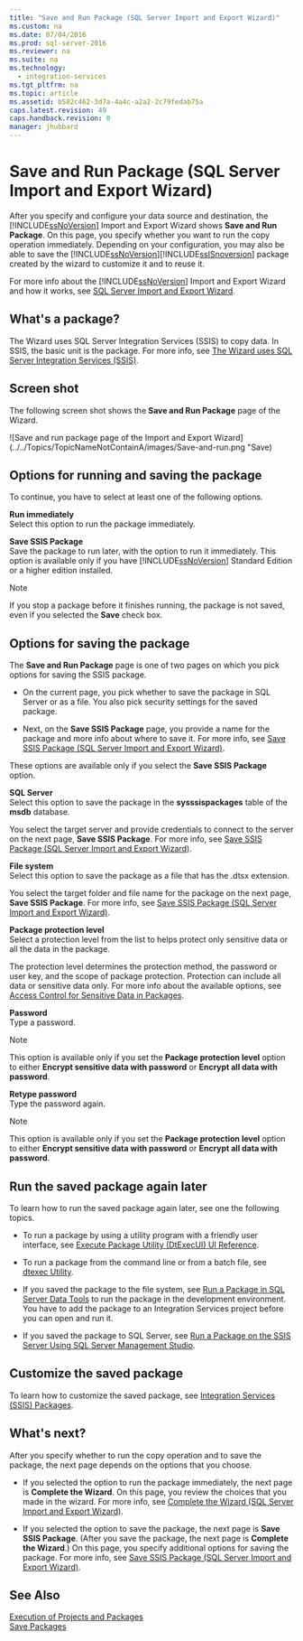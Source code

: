 ```yaml
---
title: "Save and Run Package (SQL Server Import and Export Wizard)"
ms.custom: na
ms.date: 07/04/2016
ms.prod: sql-server-2016
ms.reviewer: na
ms.suite: na
ms.technology: 
  - integration-services
ms.tgt_pltfrm: na
ms.topic: article
ms.assetid: b582c462-3d7a-4a4c-a2a2-2c79fedab75a
caps.latest.revision: 49
caps.handback.revision: 0
manager: jhubbard
---
```

# Save and Run Package (SQL Server Import and Export Wizard)
After you specify and configure your data source and destination, the [!INCLUDE[ssNoVersion](../../Topics/TopicNameContainA/tokens/ssNoVersion_md.md)] Import and Export Wizard shows **Save and Run Package**. On this page, you specify whether you want to run the copy operation immediately. Depending on your configuration, you may also be able to save the [!INCLUDE[ssNoVersion](../../Topics/TopicNameContainA/tokens/ssNoVersion_md.md)][!INCLUDE[ssISnoversion](../../Topics/TopicNameContainA/tokens/ssISnoversion_md.md)] package created by the wizard  to customize it and to reuse it.  
  
 For more info about the [!INCLUDE[ssNoVersion](../../Topics/TopicNameContainA/tokens/ssNoVersion_md.md)] Import and Export Wizard and how it works, see [SQL Server Import and Export Wizard](../../Topics/TopicNameNotContainA/SQL-Server-Import-and-Export-Wizard.md).  
  
## What's a package?  
 The Wizard uses SQL Server Integration Services (SSIS) to copy data. In SSIS, the basic unit is the package. For more info, see [The Wizard uses SQL Server Integration Services (SSIS)](../../Topics/TopicNameNotContainA/SQL-Server-Import-and-Export-Wizard.md#wizardSSIS).  
  
## Screen shot  
 The following screen shot shows the **Save and Run Package** page of the Wizard.  
  
 ![Save and run package page of the Import and Export Wizard](../../Topics/TopicNameNotContainA/images/Save-and-run.png "Save)  
  
## Options for running and saving the package  
 To continue, you have to select at least one of the following options.  
  
 **Run immediately**  
 Select this option to run the package immediately.  
  
 **Save SSIS Package**  
 Save the package to run later, with the option to run it immediately. This option is available only if you have [!INCLUDE[ssNoVersion](../../Topics/TopicNameContainA/tokens/ssNoVersion_md.md)] Standard Edition or a higher edition installed.  
  
> [!NOTE]  
>  If you stop a package before it finishes running, the package is not saved, even if you selected the **Save** check box.  
  
## Options for saving the package  
 The **Save and Run Package** page is one of two pages on which you pick options for saving the SSIS package.  
  
-   On the current page, you pick whether to save the package in SQL Server or as a file. You also pick security settings for the saved package.  
  
-   Next, on the **Save SSIS Package** page, you provide a name for the package and more info about where to save it. For more info, see [Save SSIS Package (SQL Server Import and Export Wizard)](../../Topics/TopicNameNotContainA/Save-SSIS-Package--SQL-Server-Import-and-Export-Wizard-.md).  
  
 These options are available only if you select the **Save SSIS Package** option.  
  
 **SQL Server**  
 Select this option to save the package  in the **sysssispackages** table of the **msdb** database.  
  
 You select the target server and provide credentials to connect  to the server on the next page, **Save SSIS Package**. For more info, see [Save SSIS Package (SQL Server Import and Export Wizard)](../../Topics/TopicNameNotContainA/Save-SSIS-Package--SQL-Server-Import-and-Export-Wizard-.md).  
  
 **File system**  
 Select this option to save the package as a file that has the .dtsx extension.  
  
 You select the target folder and file name for the package on the next page, **Save SSIS Package**. For more info, see [Save SSIS Package (SQL Server Import and Export Wizard)](../../Topics/TopicNameNotContainA/Save-SSIS-Package--SQL-Server-Import-and-Export-Wizard-.md).  
  
 **Package protection level**  
 Select a protection level from the list to helps protect only sensitive data or all the data in the package.  
  
 The protection level determines the protection method, the password or user key, and the scope of package protection. Protection can include all data or sensitive data only. For more info about the available options, see [Access Control for Sensitive Data in Packages](../../Topics/TopicNameNotContainA/Access-Control-for-Sensitive-Data-in-Packages.md).  
  
 **Password**  
 Type a password.  
  
> [!NOTE]  
>  This option is available only if you set the **Package protection level** option to either **Encrypt sensitive data with password** or **Encrypt all data with password**.  
  
 **Retype password**  
 Type the password again.  
  
> [!NOTE]  
>  This option is available only if you set the **Package protection level** option to either **Encrypt sensitive data with password** or **Encrypt all data with password**.  
  
## Run the saved package again later  
 To learn how to run the saved package again later, see one the following topics.  
  
-   To run a package by using a utility program with a friendly user interface, see [Execute Package Utility (DtExecUI) UI Reference](../../Topics/TopicNameNotContainA/Execute-Package-Utility--DtExecUI--UI-Reference.md).  
  
-   To run a package from the command line or from a batch file, see [dtexec Utility](../../Topics/TopicNameNotContainA/dtexec-Utility.md).  
  
-   If you saved the package to the file system, see [Run a Package in SQL Server Data Tools](../../Topics/TopicNameContainA/Run-a-Package-in-SQL-Server-Data-Tools.md) to run the package in the development environment. You have to add the package to an Integration Services project before you can open and run it.  
  
-   If you saved the package to SQL Server, see [Run a Package on the SSIS Server Using SQL Server Management Studio](../../Topics/TopicNameContainA/Run-a-Package-on-the-SSIS-Server-Using-SQL-Server-Management-Studio.md).  
  
## Customize the saved package  
 To learn how to customize the saved package, see [Integration Services (SSIS) Packages](../../Topics/TopicNameNotContainA/Integration-Services--SSIS--Packages.md).  
  
## What's next?  
 After you specify whether to run the copy operation and to save the package, the next page depends on the options that you choose.  
  
-   If you selected the option to run the package immediately, the next page is **Complete the Wizard**. On this page, you review the choices that you made in the wizard. For more info, see [Complete the Wizard (SQL Server Import and Export Wizard)](../../Topics/TopicNameNotContainA/Complete-the-Wizard--SQL-Server-Import-and-Export-Wizard-.md).  
  
-   If you selected the option to save the package, the next page is **Save SSIS Package**. (After you save the package, the next page is **Complete the Wizard**.) On this page, you specify additional options for saving the package. For more info, see [Save SSIS Package (SQL Server Import and Export Wizard)](../../Topics/TopicNameNotContainA/Save-SSIS-Package--SQL-Server-Import-and-Export-Wizard-.md).  
  
## See Also  
 [Execution of Projects and Packages](../../Topics/TopicNameNotContainA/Execution-of-Projects-and-Packages.md)   
 [Save Packages](../../Topics/TopicNameNotContainA/Save-Packages.md)